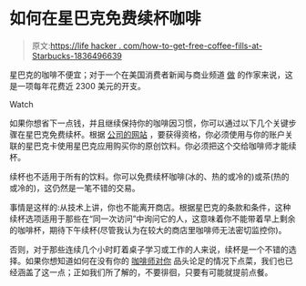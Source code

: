# 如何在星巴克免费续杯咖啡

> 原文:[https://life hacker . com/how-to-get-free-coffee-fills-at-Starbucks-1836496639](https://lifehacker.com/how-to-get-free-coffee-refills-at-starbucks-1836496639)

星巴克的咖啡不便宜；对于一个在美国消费者新闻与商业频道 [做](https://www.cnbc.com/2018/12/14/giving-up-starbucks-for-a-year-could-make-me-17000-dollars-heres-why-i-refuse.html) 的作家来说，这是一项每年花费近 2300 美元的开支。

Watch

如果你想省下一点钱，并且继续保持你的咖啡因习惯，你可以通过以下几个关键步骤在星巴克免费续杯。根据 [公司的网站](https://www.starbucks.com/rewards/terms) ，要获得资格，你必须使用与你的账户关联的星巴克卡使用星巴克应用购买你的原创饮料。你必须把这个交给咖啡师才能续杯。

续杯也不适用于所有的饮料。你可以免费续杯咖啡(冰的、热的或冷的)或茶(热的或冷的)，这仍然是一笔不错的交易。

事情是这样的:从技术上讲，你也不能离开商店。根据星巴克的条款和条件，这种续杯选项适用于那些在“同一次访问”中询问它的人，这意味着你不能带着早上剩余的咖啡杯，期待下午续杯(尽管我认为在较大的商店里咖啡师无法密切监控你)。

否则，对于那些连续几个小时盯着桌子学习或工作的人来说，续杯是一个不错的选择。如果你想知道如何在没有你的 [咖啡师对你](https://lifehacker.com/how-to-order-at-starbucks-so-baristas-dont-judge-you-1831876643) 品头论足的情况下点菜，我们也已经涵盖了这一点；正如我们所了解的，不要徘徊，只要有可能就提前点餐。